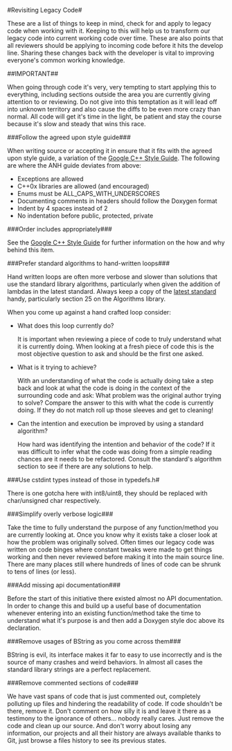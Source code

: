 #Revisiting Legacy Code#

These are a list of things to keep in mind, check for and apply to legacy code when working with it. Keeping to this will help us to transform our legacy code into current working code over time. These are also points that all reviewers should be applying to incoming code before it hits the develop line. Sharing these changes back with the developer is vital to improving everyone's common working knowledge.

##IMPORTANT##

When going through code it's very, very tempting to start applying this to everything, including sections outside the area you are currently giving attention to or reviewing. Do not give into this temptation as it will lead off into unknown territory and also cause the diffs to be even more crazy than normal. All code will get it's time in the light, be patient and stay the course because it's slow and steady that wins this race.

###Follow the agreed upon style guide###

When writing source or accepting it in ensure that it fits with the agreed upon style guide, a variation of the [Google C++ Style Guide](http://google-styleguide.googlecode.com/svn/trunk/cppguide.xml). The following are where the ANH guide deviates from above:

*   Exceptions are allowed
*   C++0x libraries are allowed (and encouraged)
*   Enums must be ALL_CAPS_WITH_UNDERSCORES
*   Documenting comments in headers should follow the Doxygen format
*   Indent by 4 spaces instead of 2
*   No indentation before public, protected, private

###Order includes appropriately###

See the [Google C++ Style Guide](http://google-styleguide.googlecode.com/svn/trunk/cppguide.xml?showone=Names_and_Order_of_Includes#Names_and_Order_of_Includes) for further information on the how and why behind this item.

###Prefer standard algorithms to hand-written loops###

Hand written loops are often more verbose and slower than solutions that use the standard library algorithms, particularly when given the addition of lambdas in the latest standard. Always keep a copy of the [latest standard](http://www.open-std.org/jtc1/sc22/wg21/docs/papers/2010/n3092.pdf) handy, particularly section 25 on the Algorithms library.

When you come up against a hand crafted loop consider: 

*   What does this loop currently do?

    It is important when reviewing a piece of code to truly understand what it is currently doing. When looking at a fresh piece of code this is the most objective question to ask and should be the first one asked.

*   What is it trying to achieve?

    With an understanding of what the code is actually doing take a step back and look at what the code is doing in the context of the surrounding code and ask: What problem was the original author trying to solve? Compare the answer to this with what the code is currently doing. If they do not match roll up those sleeves and get to cleaning!

*   Can the intention and execution be improved by using a standard algorithm?

    How hard was identifying the intention and behavior of the code? If it was difficult to infer what the code was doing from a simple reading chances are it needs to be refactored. Consult the standard's algorithm section to see if there are any solutions to help. 

###Use cstdint types instead of those in typedefs.h#

There is one gotcha here with int8/uint8, they should be replaced with char/unsigned char respectively.

###Simplify overly verbose logic###

Take the time to fully understand the purpose of any function/method you are currently looking at. Once you know why it exists take a closer look at how the problem was originally solved. Often times our legacy code was written on code binges where constant tweaks were made to get things working and then never reviewed before making it into the main source line. There are many places still where hundreds of lines of code can be shrunk to tens of lines (or less).

###Add missing api documentation###

Before the start of this initiative there existed almost no API documentation. In order to change this and build up a useful base of documentation whenever entering into an existing function/method take the time to understand what it's purpose is and then add a Doxygen style doc above its declaration.

###Remove usages of BString as you come across them###

BString is evil, its interface makes it far to easy to use incorrectly and is the source of many crashes and weird behaviors. In almost all cases the standard library strings are a perfect replacement.

###Remove commented sections of code###

We have vast spans of code that is just commented out, completely polluting up files and hindering the readability of code. If code shouldn't be there, remove it. Don't comment on how silly it is and leave it there as a testimony to the ignorance of others... nobody really cares. Just remove the code and clean up our source. And don't worry about losing any information, our projects and all their history are always available thanks to Git, just browse a files history to see its previous states.